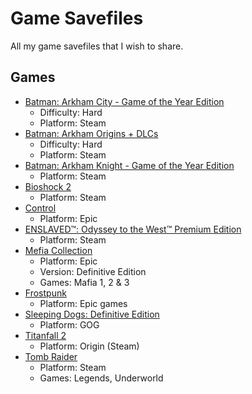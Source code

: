 # Game Savefiles

All my game savefiles that I wish to share.

## Games

- [Batman: Arkham City - Game of the Year Edition](./arkham-city)
  - Difficulty: Hard
  - Platform: Steam
- [Batman: Arkham Origins + DLCs](./arkham-origins)
  - Difficulty: Hard
  - Platform: Steam
- [Batman: Arkham Knight - Game of the Year Edition](./arkham-knight)
  - Platform: Steam
- [Bioshock 2](./bioshock-2)
  - Platform: Steam
- [Control](./control)
  - Platform: Epic
- [ENSLAVED™: Odyssey to the West™ Premium Edition](./enslaved)
  - Platform: Steam
- [Mefia Collection](./mafia)
  - Platform: Epic
  - Version: Definitive Edition
  - Games: Mafia 1, 2 & 3
- [Frostpunk](https://github.com/batm0n-can-fly/frostpunk-savegame)
  - Platform: Epic games
- [Sleeping Dogs: Definitive Edition](./sleeping-dogs)
  - Platform: GOG
- [Titanfall 2](./titanfall-2)
  - Platform: Origin (Steam)
- [Tomb Raider](./tomb-raider)
  - Platform: Steam
  - Games: Legends, Underworld
